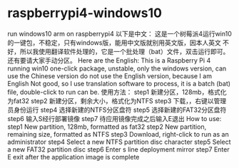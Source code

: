 # raspberrypi4-windows10
run windows10 arm on raspberrypi4
以下是中文：
这是一个树莓派4运行win10的一键包，不稳定，只有windows版，能用中文版就别用英文版，因本人英文
不好，所以我使用翻译软件处理的，它是一个批处理（bat）文件，双击运行即可。还有要请大家手动分区。
Here are the English:
This is a Raspberry Pi 4 running win10 one-click package, unstable, only the windows version, can use the Chinese version do not use the English version, because I am English
Not good, so I use translation software to process, it is a batch (bat) file, double-click to run can be.
使用方法：
step1
新建分区，128mb，格式化为fat32
step2
新建分区，剩余大小，格式化为NTFS
step3
下载，，右键以管理员身份运行
step4
选择新建的NTFS分区盘符
step5
选择新建的FAT32分区盘符
step6
输入S经行部署镜像
step7
待应用镜像完成之后输入E退出
How to use:
step1
New partition, 128mb, formatted as fat32
step2
New partition, remaining size, formatted as NTFS
step3
Download, right-click to run as an administrator
step4
Select a new NTFS partition disc character
step5
Select a new FAT32 partition disc
step6
Enter s line deployment mirror
step7
Enter E exit after the application image is complete
